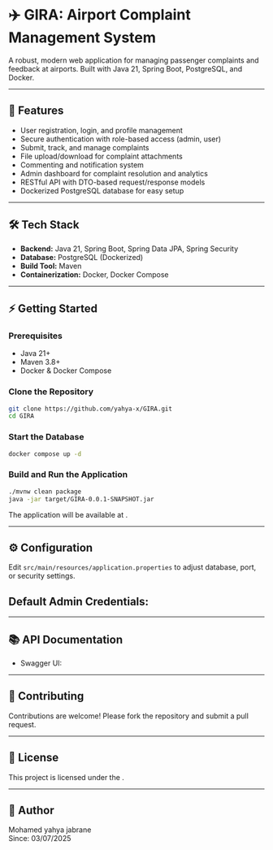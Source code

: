 # ✈️ GIRA: Airport Complaint Management System

A robust, modern web application for managing passenger complaints and feedback at airports. Built with Java 21, Spring Boot, PostgreSQL, and Docker.

---

## 🚀 Features

- User registration, login, and profile management
- Secure authentication with role-based access (admin, user)
- Submit, track, and manage complaints
- File upload/download for complaint attachments
- Commenting and notification system
- Admin dashboard for complaint resolution and analytics
- RESTful API with DTO-based request/response models
- Dockerized PostgreSQL database for easy setup

---

## 🛠️ Tech Stack

- **Backend:** Java 21, Spring Boot, Spring Data JPA, Spring Security
- **Database:** PostgreSQL (Dockerized)
- **Build Tool:** Maven
- **Containerization:** Docker, Docker Compose

---

## ⚡ Getting Started

### Prerequisites

- Java 21+
- Maven 3.8+
- Docker & Docker Compose

### Clone the Repository

```sh
git clone https://github.com/yahya-x/GIRA.git
cd GIRA
```

### Start the Database

```sh
docker compose up -d
```

### Build and Run the Application

```sh
./mvnw clean package
java -jar target/GIRA-0.0.1-SNAPSHOT.jar
```

The application will be available at .

---

## ⚙️ Configuration

Edit `src/main/resources/application.properties` to adjust database, port, or security settings.

**Default Admin Credentials:**
- 

---

## 📚 API Documentation

-  Swagger UI: 

---

## 🤝 Contributing

Contributions are welcome! Please fork the repository and submit a pull request.

---

## 📝 License

This project is licensed under the .

---

## 👤 Author

Mohamed yahya jabrane  
Since: 03/07/2025 